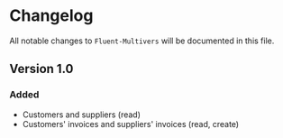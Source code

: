 # Changelog

All notable changes to `Fluent-Multivers` will be documented in this file.

## Version 1.0

### Added
- Customers and suppliers (read)
- Customers' invoices and suppliers' invoices (read, create)
